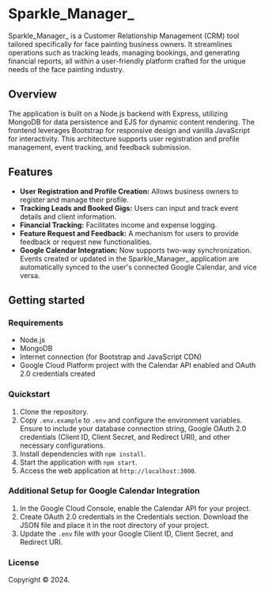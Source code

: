 # Sparkle_Manager_

Sparkle_Manager_ is a Customer Relationship Management (CRM) tool tailored specifically for face painting business owners. It streamlines operations such as tracking leads, managing bookings, and generating financial reports, all within a user-friendly platform crafted for the unique needs of the face painting industry.

## Overview

The application is built on a Node.js backend with Express, utilizing MongoDB for data persistence and EJS for dynamic content rendering. The frontend leverages Bootstrap for responsive design and vanilla JavaScript for interactivity. This architecture supports user registration and profile management, event tracking, and feedback submission.

## Features

- **User Registration and Profile Creation:** Allows business owners to register and manage their profile.
- **Tracking Leads and Booked Gigs:** Users can input and track event details and client information.
- **Financial Tracking:** Facilitates income and expense logging.
- **Feature Request and Feedback:** A mechanism for users to provide feedback or request new functionalities.
- **Google Calendar Integration:** Now supports two-way synchronization. Events created or updated in the Sparkle_Manager_ application are automatically synced to the user's connected Google Calendar, and vice versa.

## Getting started

### Requirements

- Node.js
- MongoDB
- Internet connection (for Bootstrap and JavaScript CDN)
- Google Cloud Platform project with the Calendar API enabled and OAuth 2.0 credentials created
 
### Quickstart

1. Clone the repository.
2. Copy `.env.example` to `.env` and configure the environment variables. Ensure to include your database connection string, Google OAuth 2.0 credentials (Client ID, Client Secret, and Redirect URI), and other necessary configurations.
3. Install dependencies with `npm install`.
4. Start the application with `npm start`.
5. Access the web application at `http://localhost:3000`.

### Additional Setup for Google Calendar Integration

1. In the Google Cloud Console, enable the Calendar API for your project.
2. Create OAuth 2.0 credentials in the Credentials section. Download the JSON file and place it in the root directory of your project.
3. Update the `.env` file with your Google Client ID, Client Secret, and Redirect URI.

### License

Copyright © 2024.